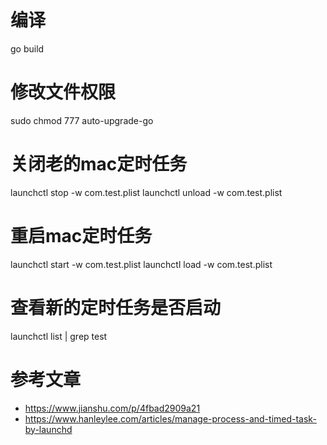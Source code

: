 # 编译
go build

# 修改文件权限
sudo chmod 777 auto-upgrade-go

# 关闭老的mac定时任务
launchctl stop -w com.test.plist
launchctl unload -w com.test.plist

# 重启mac定时任务
launchctl start -w com.test.plist
launchctl load -w com.test.plist 

# 查看新的定时任务是否启动
launchctl list | grep test


# 参考文章
* https://www.jianshu.com/p/4fbad2909a21
* https://www.hanleylee.com/articles/manage-process-and-timed-task-by-launchd